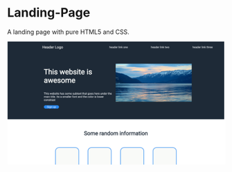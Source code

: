 # Landing-Page

A landing page with pure HTML5 and CSS. 

![Screenshot](https://github.com/conwayn816/Landing-Page/blob/main/images/TopofPage.png)
